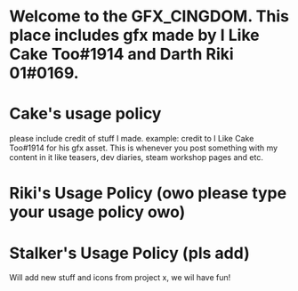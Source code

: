 # Welcome to the GFX_CINGDOM. This place includes gfx made by I Like Cake Too#1914 and Darth Riki 01#0169.

# Cake's usage policy
please include credit of stuff I made. example: credit to I Like Cake Too#1914 for his gfx asset. This is whenever you post something with my content in it like teasers, dev diaries, steam workshop pages and etc.




# Riki's Usage Policy (owo please type your usage policy owo)





# Stalker's Usage Policy (pls add)

Will add new stuff and icons from project x, we wil have fun!